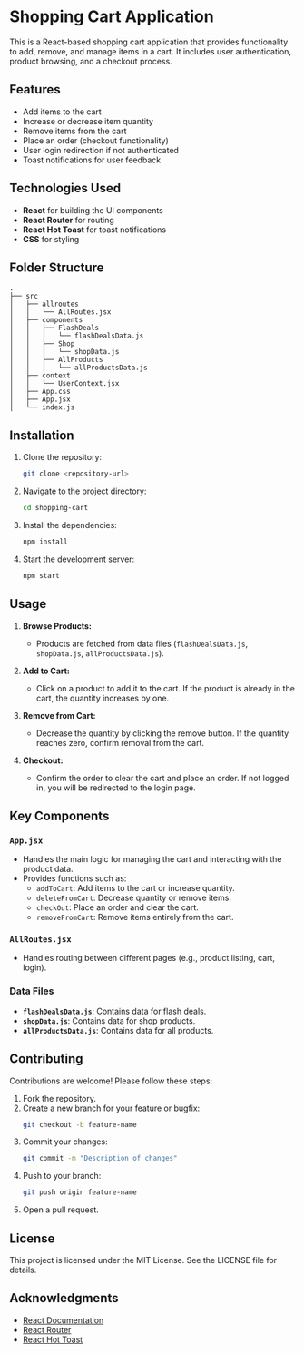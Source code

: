 # Shopping Cart Application

This is a React-based shopping cart application that provides functionality to add, remove, and manage items in a cart. It includes user authentication, product browsing, and a checkout process.

## Features

- Add items to the cart
- Increase or decrease item quantity
- Remove items from the cart
- Place an order (checkout functionality)
- User login redirection if not authenticated
- Toast notifications for user feedback

## Technologies Used

- **React** for building the UI components
- **React Router** for routing
- **React Hot Toast** for toast notifications
- **CSS** for styling

## Folder Structure

```plaintext
.
├── src
│   ├── allroutes
│   │   └── AllRoutes.jsx
│   ├── components
│   │   ├── FlashDeals
│   │   │   └── flashDealsData.js
│   │   ├── Shop
│   │   │   └── shopData.js
│   │   ├── AllProducts
│   │   │   └── allProductsData.js
│   ├── context
│   │   └── UserContext.jsx
│   ├── App.css
│   ├── App.jsx
│   └── index.js
```

## Installation

1. Clone the repository:
   ```bash
   git clone <repository-url>
   ```

2. Navigate to the project directory:
   ```bash
   cd shopping-cart
   ```

3. Install the dependencies:
   ```bash
   npm install
   ```

4. Start the development server:
   ```bash
   npm start
   ```

## Usage

1. **Browse Products:**
   - Products are fetched from data files (`flashDealsData.js`, `shopData.js`, `allProductsData.js`).

2. **Add to Cart:**
   - Click on a product to add it to the cart. If the product is already in the cart, the quantity increases by one.

3. **Remove from Cart:**
   - Decrease the quantity by clicking the remove button. If the quantity reaches zero, confirm removal from the cart.

4. **Checkout:**
   - Confirm the order to clear the cart and place an order. If not logged in, you will be redirected to the login page.

## Key Components

### `App.jsx`
- Handles the main logic for managing the cart and interacting with the product data.
- Provides functions such as:
  - `addToCart`: Add items to the cart or increase quantity.
  - `deleteFromCart`: Decrease quantity or remove items.
  - `checkOut`: Place an order and clear the cart.
  - `removeFromCart`: Remove items entirely from the cart.

### `AllRoutes.jsx`
- Handles routing between different pages (e.g., product listing, cart, login).

### Data Files
- **`flashDealsData.js`**: Contains data for flash deals.
- **`shopData.js`**: Contains data for shop products.
- **`allProductsData.js`**: Contains data for all products.

## Contributing

Contributions are welcome! Please follow these steps:

1. Fork the repository.
2. Create a new branch for your feature or bugfix:
   ```bash
   git checkout -b feature-name
   ```
3. Commit your changes:
   ```bash
   git commit -m "Description of changes"
   ```
4. Push to your branch:
   ```bash
   git push origin feature-name
   ```
5. Open a pull request.

## License

This project is licensed under the MIT License. See the LICENSE file for details.

## Acknowledgments

- [React Documentation](https://reactjs.org/docs/getting-started.html)
- [React Router](https://reactrouter.com/)
- [React Hot Toast](https://react-hot-toast.com/)
